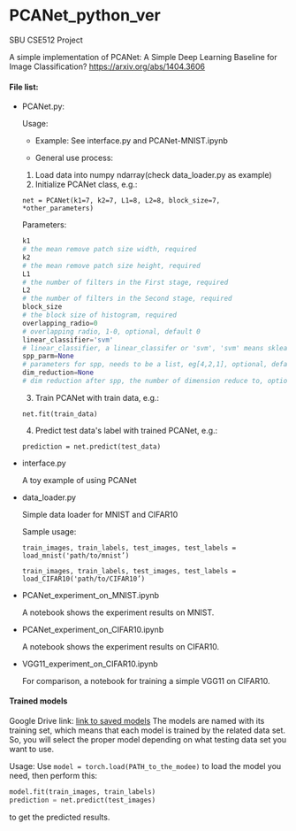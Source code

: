 # PCANet_python_ver
SBU CSE512 Project

A simple implementation of PCANet: A Simple Deep Learning Baseline for Image Classification?
https://arxiv.org/abs/1404.3606

#### File list:

-   PCANet.py:

    Usage:

    -   Example: See interface.py and PCANet-MNIST.ipynb

    -   General use process:

    1. Load data into numpy ndarray(check data_loader.py as example)
    2. Initialize PCANet class, e.g.:

    `net = PCANet(k1=7, k2=7, L1=8, L2=8, block_size=7, *other_parameters)`

    Parameters:
    ```python
    k1
    # the mean remove patch size width, required
    k2
    # the mean remove patch size height, required
    L1
    # the number of filters in the First stage, required
    L2
    # the number of filters in the Second stage, required
    block_size
    # the block size of histogram, required
    overlapping_radio=0 
    # overlapping radio, 1-0, optional, default 0
    linear_classifier='svm' 
    # linear_classifier, a linear_classifer or 'svm', 'svm' means sklearn.svm.SVC(), optional, default 'svm'
    spp_parm=None
    # parameters for spp, needs to be a list, eg[4,2,1], optional, default none
    dim_reduction=None
    # dim reduction after spp, the number of dimension reduce to, optional, default none
    ```

    3.  Train PCANet with train data, e.g.:

    `net.fit(train_data)`

    4.  Predict test data's label with trained PCANet, e.g.:

    `prediction = net.predict(test_data)`

-   interface.py

    A toy example of using PCANet

-   data_loader.py

    Simple data loader for MNIST and CIFAR10

    Sample usage:

    `train_images, train_labels, test_images, test_labels = load_mnist('path/to/mnist’)`

    `train_images, train_labels, test_images, test_labels = load_CIFAR10('path/to/CIFAR10’)`
    
-   PCANet_experiment_on_MNIST.ipynb

    A notebook shows the experiment results on MNIST.

-   PCANet_experiment_on_CIFAR10.ipynb

    A notebook shows the experiment results on CIFAR10.

-   VGG11_experiment_on_CIFAR10.ipynb

    For comparison, a notebook for training a simple VGG11 on CIFAR10.



#### Trained models

Google Drive link: [link to saved models](https://drive.google.com/open?id=1eiJ-Y1IsXHqPg32K8DfYvPIl7Dc5ZRmS)
                    The models are named with its training set, which means that each model is trained by the related data set. So, you will select the proper model depending on what testing data set you want to use.

Usage: Use `model = torch.load(PATH_to_the_modee)` to load the model you need, then perform this:

```python
model.fit(train_images, train_labels)
prediction = net.predict(test_images)
```
to get the predicted results.

